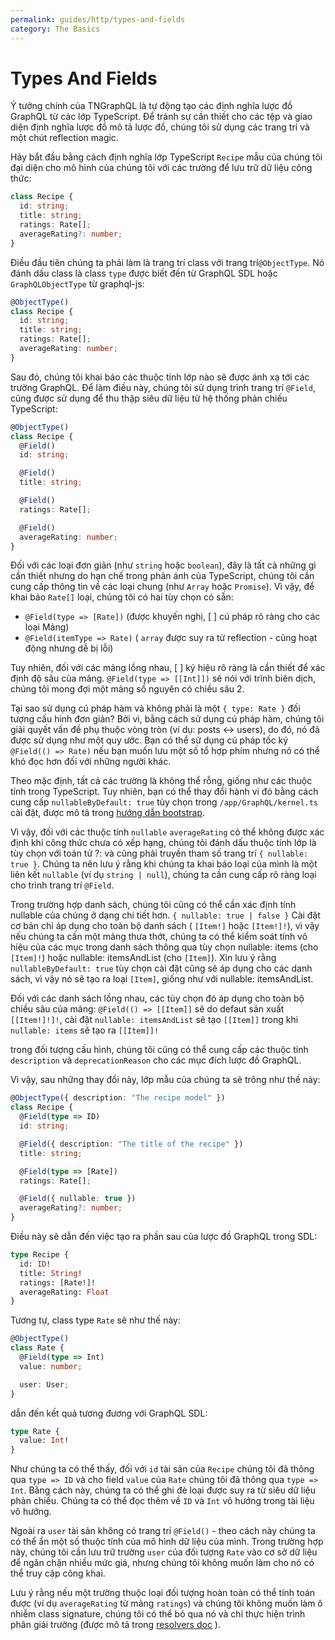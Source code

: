 ```yaml
--- 
permalink: guides/http/types-and-fields
category: The Basics
---
```


# Types And Fields

Ý tưởng chính của TNGraphQL là tự động tạo các định nghĩa lược đồ GraphQL từ các lớp TypeScript. 
Để tránh sự cần thiết cho các tệp và giao diện định nghĩa lược đồ mô tả lược đồ, 
chúng tôi sử dụng các trang trí và một chút reflection magic.

Hãy bắt đầu bằng cách định nghĩa lớp TypeScript `Recipe` 
mẫu của chúng tôi đại diện cho mô hình của chúng tôi với các trường để lưu trữ dữ liệu công thức:
```ts
class Recipe {
  id: string;
  title: string;
  ratings: Rate[];
  averageRating?: number;
}
```

Điều đầu tiên chúng ta phải làm là trang trí class với trang trí`@ObjectType`.
Nó đánh dấu class là class `type` được biết đến từ GraphQL SDL hoặc `GraphQLObjectType` từ graphql-js:
```ts
@ObjectType()
class Recipe {
  id: string;
  title: string;
  ratings: Rate[];
  averageRating: number;
}
```

Sau đó, chúng tôi khai báo các thuộc tính lớp nào sẽ được ánh xạ tới các trường GraphQL. 
Để làm điều này, chúng tôi sử dụng trình trang trí `@Field`, 
cũng được sử dụng để thu thập siêu dữ liệu từ hệ thống phản chiếu TypeScript:
```ts
@ObjectType()
class Recipe {
  @Field()
  id: string;

  @Field()
  title: string;

  @Field()
  ratings: Rate[];

  @Field()
  averageRating: number;
}
```

Đối với các loại đơn giản (như `string` hoặc `boolean`), 
đây là tất cả những gì cần thiết nhưng do hạn chế trong phản ánh của TypeScript, 
chúng tôi cần cung cấp thông tin về các loại chung (như `Array` hoặc `Promise`). 
Vì vậy, để khai báo `Rate[]` loại, chúng tôi có hai tùy chọn có sẵn:

- `@Field(type => [Rate])` (được khuyến nghị, [ ] cú pháp rõ ràng cho các loại Mảng)
- `@Field(itemType => Rate)` ( `array` được suy ra từ reflection - cũng hoạt động nhưng dễ bị lỗi)

Tuy nhiên, đối với các mảng lồng nhau, [ ] ký hiệu rõ ràng là cần thiết để xác định độ sâu của mảng.
`@Field(type => [[Int]])` sẽ nói với trình biên dịch, 
chúng tôi mong đợi một mảng số nguyên có chiều sâu 2.

Tại sao sử dụng cú pháp hàm và không phải là một `{ type: Rate }` đối tượng cấu hình đơn giản? 
Bởi vì, bằng cách sử dụng cú pháp hàm, chúng tôi giải quyết vấn đề phụ thuộc vòng tròn 
(ví dụ: posts <-> users), do đó, nó đã được sử dụng như một quy ước.
Bạn có thể sử dụng cú pháp tốc ký `@Field(() => Rate)`
nếu bạn muốn lưu một số tổ hợp phím nhưng nó có thể khó đọc hơn đối với những người khác.

Theo mặc định, tất cả các trường là không thể rỗng, 
giống như các thuộc tính trong TypeScript. 
Tuy nhiên, bạn có thể thay đổi hành vi đó bằng cách cung cấp `nullableByDefault: true`
tùy chọn trong `/app/GraphQL/kernel.ts` cài đặt, được mô tả trong [hướng dẫn bootstrap]().

Vì vậy, đối với các thuộc tính `nullable` `averageRating` có thể không được xác định khi công thức 
chưa có xếp hạng, chúng tôi đánh dấu thuộc tính lớp là tùy chọn với toán tử ?: và cũng phải truyền 
tham số trang trí `{ nullable: true }`. 
Chúng ta nên lưu ý rằng khi chúng ta khai báo loại của mình là một liên kết `nullable` (ví dụ `string | null`), 
chúng ta cần cung cấp rõ ràng loại cho trình trang trí `@Field`.

Trong trường hợp danh sách, chúng tôi cũng có thể cần xác định tính nullable của chúng ở dạng chi tiết hơn. 
`{ nullable: true | false }` Cài đặt cơ bản chỉ áp dụng cho toàn bộ danh sách ( `[Item!]` hoặc `[Item!]!`), 
vì vậy nếu chúng ta cần một mảng thưa thớt, chúng ta có thể kiểm soát tính vô hiệu của các mục trong 
danh sách thông qua tùy chọn nullable: items (cho `[Item]!`) hoặc nullable: itemsAndList (cho `[Item]`). 
Xin lưu ý rằng `nullableByDefault: true` tùy chọn cài đặt cũng sẽ áp dụng cho các danh sách, 
vì vậy nó sẽ tạo ra loại `[Item]`, giống như với nullable: itemsAndList.

Đối với các danh sách lồng nhau, 
các tùy chọn đó áp dụng cho toàn bộ chiều sâu của mảng: `@Field(() => [[Item]]` 
sẽ do defaut sản xuất `[[Item!]!]!`, cài đặt `nullable: itemsAndList` sẽ tạo `[[Item]]` 
trong khi `nullable: items` sẽ tạo ra `[[Item]]!`

trong đối tượng cấu hình, chúng tôi cũng có thể cung cấp các 
thuộc tính `description` và `deprecationReason` cho các mục đích lược đồ GraphQL.

Vì vậy, sau những thay đổi này, lớp mẫu của chúng ta sẽ trông như thế này:

```ts
@ObjectType({ description: "The recipe model" })
class Recipe {
  @Field(type => ID)
  id: string;

  @Field({ description: "The title of the recipe" })
  title: string;

  @Field(type => [Rate])
  ratings: Rate[];

  @Field({ nullable: true })
  averageRating?: number;
}
```

Điều này sẽ dẫn đến việc tạo ra phần sau của lược đồ GraphQL trong SDL:
```graphql
type Recipe {
  id: ID!
  title: String!
  ratings: [Rate!]!
  averageRating: Float
}
```

Tương tự, class type `Rate` sẽ như thế này:
```ts
@ObjectType()
class Rate {
  @Field(type => Int)
  value: number;

  user: User;
}
```

dẫn đến kết quả tương đương với GraphQL SDL:
```graphql
type Rate {
  value: Int!
}
```

Như chúng ta có thể thấy, đối với `id` tài sản của `Recipe` chúng tôi đã thông qua `type => ID`
và cho field `value` của `Rate` chúng tôi đã thông qua `type => Int`. 
Bằng cách này, chúng ta có thể ghi đè loại được suy ra từ siêu dữ liệu phản chiếu. 
Chúng ta có thể đọc thêm về `ID` và `Int` vô hướng trong tài liệu vô hướng. 

Ngoài ra `user` tài sản không có trang trí `@Field()` - 
theo cách này chúng ta có thể ẩn một số thuộc tính của mô hình dữ liệu của mình. 
Trong trường hợp này, chúng tôi cần lưu trữ trường `user` của đối tượng `Rate` 
vào cơ sở dữ liệu để ngăn chặn nhiều mức giá, 
nhưng chúng tôi không muốn làm cho nó có thể truy cập công khai.

Lưu ý rằng nếu một trường thuộc loại đối tượng hoàn toàn có thể tính toán được 
(ví dụ `averageRating` từ mảng `ratings`) và chúng tôi không muốn làm ô nhiễm class signature, 
chúng tôi có thể bỏ qua nó và chỉ thực hiện trình phân giải trường (được mô tả trong [resolvers doc](resolvers) ).